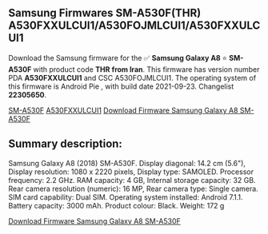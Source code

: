 <h2>Samsung Firmwares SM-A530F(THR) A530FXXULCUI1/A530FOJMLCUI1/A530FXXULCUI1</h2>
Download the Samsung firmware for the ✅ <strong>Samsung Galaxy A8 </strong> ⭐ <strong>SM-A530F</strong> with product code <strong>THR</strong> <strong> from Iran</strong>. This firmware has version number PDA <strong>A530FXXULCUI1</strong> and CSC A530FOJMLCUI1. The operating system of this firmware is Android Pie , with build date 2021-09-23. Changelist <strong>22305650</strong>.


[SM-A530F](https://samfirm.shop/samsung/model/SM-A530F)
[A530FXXULCUI1](https://samfirm.shop/samsung/pda/A530FXXULCUI1)
[Download Firmware Samsung Galaxy A8 SM-A530F](https://samfirm.shop/samsung/firmware/459454)
<h2>Summary description:</h2>
<p>Samsung Galaxy A8 (2018) SM-A530F. Display diagonal: 14.2 cm (5.6"), Display resolution: 1080 x 2220 pixels, Display type: SAMOLED. Processor frequency: 2.2 GHz. RAM capacity: 4 GB, Internal storage capacity: 32 GB. Rear camera resolution (numeric): 16 MP, Rear camera type: Single camera. SIM card capability: Dual SIM. Operating system installed: Android 7.1.1. Battery capacity: 3000 mAh. Product colour: Black. Weight: 172 g</p>


[Download Firmware Samsung Galaxy A8 SM-A530F](https://samfirm.shop/samsung/firmware/459454)
